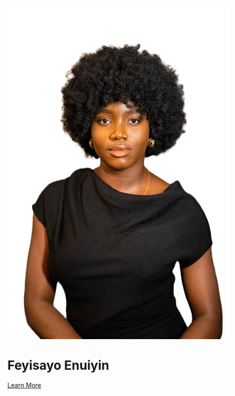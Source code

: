 <div class = "centeredcontent" >
<img
  class="landingimage"
  src="/Images/websitelandingpageImage.png"
  alt="Feyisayo Enuiyin Picture"
/>

<h1>Feyisayo Enuiyin</h1>
<!-- <h2>
        And we know that all things work together for good to them that love
        God, to them who are the called according to his purpose. KJV- Romans
        8:28
      </h2> -->

<a href="/about" class="button button1">Learn More</a>

</div>
